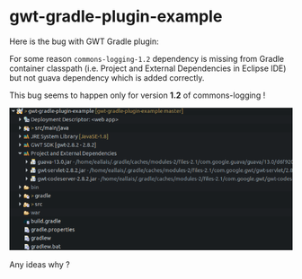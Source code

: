 # gwt-gradle-plugin-example

Here is the bug with GWT Gradle plugin:

For some reason `commons-logging-1.2` dependency is missing from Gradle container classpath (i.e. Project and External Dependencies in Eclipse IDE) but not guava dependency which is added correctly.

This bug seems to happen only for version **1.2** of commons-logging !

![commons-loggins-missing](./gwt-gradle-plugin-eclipse-classpath.png)

Any ideas why ?

